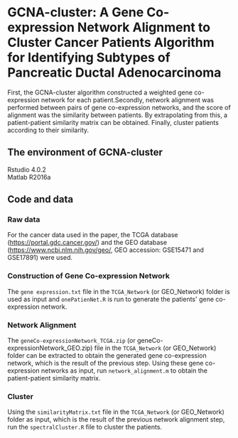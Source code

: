 # GCNA-cluster: A Gene Co-expression Network Alignment to Cluster Cancer Patients Algorithm for Identifying Subtypes of Pancreatic Ductal Adenocarcinoma
First, the GCNA-cluster algorithm constructed a weighted gene co-expression network for each patient.Secondly, network alignment was performed between pairs of gene co-expression networks, and the score of alignment was the similarity between patients. By extrapolating from this, a patient-patient similarity matrix can be obtained. Finally, cluster patients according to their similarity.
## The environment of GCNA-cluster
Rstudio 4.0.2<br>
Matlab R2016a
## Code and data
### Raw data
For the cancer data used in the paper, the TCGA database (https://portal.gdc.cancer.gov/) and the GEO database (https://www.ncbi.nlm.nih.gov/geo/, GEO accession: GSE15471 and GSE17891) were used. 
### Construction of Gene Co-expression Network
The `gene expression.txt` file in the `TCGA_Network` (or GEO_Network) folder is used as input and `onePatienNet.R` is run to generate the patients' gene co-expression network.
### Network Alignment
The `geneCo-expressionNetwork_TCGA.zip` (or geneCo-expressionNetwork_GEO.zip) file in the `TCGA_Network` (or GEO_Network) folder can be extracted to obtain the generated gene co-expression network, which is the result of the previous step. Using these gene co-expression networks as input, run `network_alignment.m` to obtain the patient-patient similarity matrix.
### Cluster
Using the `similarityMatrix.txt` file in the `TCGA_Network` (or GEO_Network) folder as input, which is the result of the previous network alignment step, run the `spectralCluster.R` file to cluster the patients.
